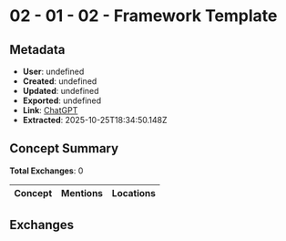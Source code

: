 # **02 - 01 - 02 - Framework Template**

## Metadata

- **User**: undefined
- **Created**: undefined
- **Updated**: undefined
- **Exported**: undefined
- **Link**: [ChatGPT](undefined)
- **Extracted**: 2025-10-25T18:34:50.148Z

## Concept Summary

**Total Exchanges**: 0

| Concept | Mentions | Locations |
|---------|----------|----------|

## Exchanges

